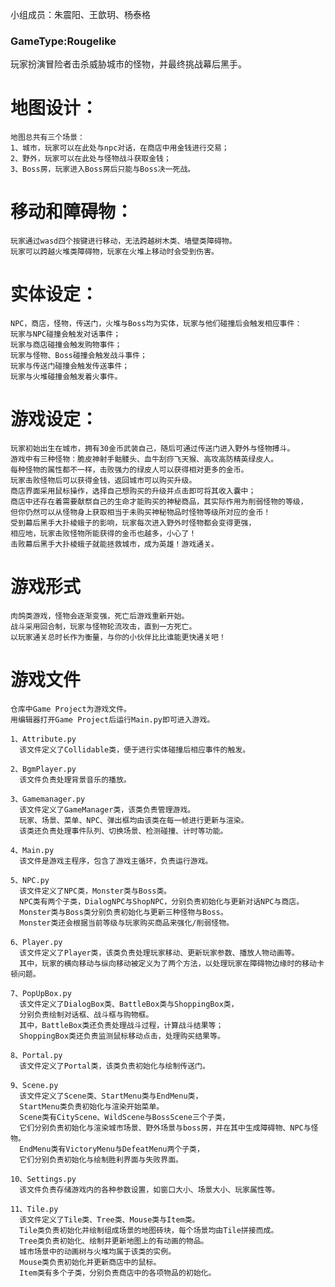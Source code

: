 小组成员：朱震阳、王歆玥、杨泰格

### GameType:Rougelike
玩家扮演冒险者击杀威胁城市的怪物，并最终挑战幕后黑手。

# 地图设计：
    地图总共有三个场景：
    1、城市，玩家可以在此处与npc对话，在商店中用金钱进行交易；
    2、野外，玩家可以在此处与怪物战斗获取金钱；
    3、Boss房，玩家进入Boss房后只能与Boss决一死战。

# 移动和障碍物：
    玩家通过wasd四个按键进行移动，无法跨越树木类、墙壁类障碍物。
    玩家可以跨越火堆类障碍物，玩家在火堆上移动时会受到伤害。

# 实体设定：
    NPC，商店，怪物，传送门，火堆与Boss均为实体，玩家与他们碰撞后会触发相应事件：
    玩家与NPC碰撞会触发对话事件；
    玩家与商店碰撞会触发购物事件；
    玩家与怪物、Boss碰撞会触发战斗事件；
    玩家与传送门碰撞会触发传送事件；
    玩家与火堆碰撞会触发着火事件。

# 游戏设定：
    玩家初始出生在城市，拥有30金币武装自己，随后可通过传送门进入野外与怪物搏斗。
    游戏中有三种怪物：脆皮神射手骷髅头、血牛刮痧飞天猴、高攻高防精英绿皮人。
    每种怪物的属性都不一样，击败强力的绿皮人可以获得相对更多的金币。
    玩家击败怪物后可以获得金钱，返回城市可以购买升级。
    商店界面采用鼠标操作，选择自己想购买的升级并点击即可将其收入囊中；
    商店中还存在着需要献祭自己的生命才能购买的神秘商品，其实际作用为削弱怪物的等级，
    但你仍然可以从怪物身上获取相当于未购买神秘物品时怪物等级所对应的金币！
    受到幕后黑手大扑棱蛾子的影响，玩家每次进入野外时怪物都会变得更强，
    相应地，玩家击败怪物所能获得的金币也越多，小心了！
    击败幕后黑手大扑棱蛾子就能拯救城市，成为英雄！游戏通关。

# 游戏形式
    肉鸽类游戏，怪物会逐渐变强，死亡后游戏重新开始。
    战斗采用回合制，玩家与怪物轮流攻击，直到一方死亡。
    以玩家通关总时长作为衡量，与你的小伙伴比比谁能更快通关吧！

# 游戏文件
    仓库中Game Project为游戏文件。
    用编辑器打开Game Project后运行Main.py即可进入游戏。
    
    1、Attribute.py
      该文件定义了Collidable类，便于进行实体碰撞后相应事件的触发。

    2、BgmPlayer.py
      该文件负责处理背景音乐的播放。

    3、Gamemanager.py
      该文件定义了GameManager类，该类负责管理游戏。
      玩家、场景、菜单、NPC、弹出框均由该类在每一帧进行更新与渲染。
      该类还负责处理事件队列、切换场景、检测碰撞、计时等功能。

    4、Main.py
      该文件是游戏主程序，包含了游戏主循环，负责运行游戏。

    5、NPC.py
      该文件定义了NPC类，Monster类与Boss类。
      NPC类有两个子类，DialogNPC与ShopNPC，分别负责初始化与更新对话NPC与商店。
      Monster类与Boss类分别负责初始化与更新三种怪物与Boss。
      Monster类还会根据当前等级与玩家购买商品来强化/削弱怪物。

    6、Player.py
      该文件定义了Player类，该类负责处理玩家移动、更新玩家参数、播放人物动画等。
      其中，玩家的横向移动与纵向移动被定义为了两个方法，以处理玩家在障碍物边缘时的移动卡顿问题。

    7、PopUpBox.py
      该文件定义了DialogBox类、BattleBox类与ShoppingBox类，
      分别负责绘制对话框、战斗框与购物框。
      其中，BattleBox类还负责处理战斗过程，计算战斗结果等；
      ShoppingBox类还负责监测鼠标移动点击，处理购买结果等。

    8、Portal.py
      该文件定义了Portal类，该类负责初始化与绘制传送门。

    9、Scene.py
      该文件定义了Scene类、StartMenu类与EndMenu类，
      StartMenu类负责初始化与渲染开始菜单。
      Scene类有CityScene、WildScene与BossScene三个子类，
      它们分别负责初始化与渲染城市场景、野外场景与boss房，并在其中生成障碍物、NPC与怪物。
      EndMenu类有VictoryMenu与DefeatMenu两个子类，
      它们分别负责初始化与绘制胜利界面与失败界面。

    10、Settings.py
      该文件负责存储游戏内的各种参数设置，如窗口大小、场景大小、玩家属性等。

    11、Tile.py
      该文件定义了Tile类、Tree类、Mouse类与Item类。
      Tile类负责初始化并绘制组成场景的地图砖块，每个场景均由Tile拼接而成。
      Tree类负责初始化、绘制并更新地图上的有动画的物品。
      城市场景中的动画树与火堆均属于该类的实例。
      Mouse类负责初始化并更新商店中的鼠标。
      Item类有多个子类，分别负责商店中的各项物品的初始化。